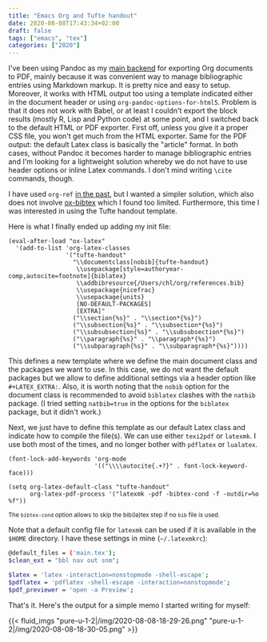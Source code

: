 ```yaml
---
title: "Emacs Org and Tufte handout"
date: 2020-08-08T17:43:34+02:00
draft: false
tags: ["emacs", "tex"]
categories: ["2020"]
---
```


I've been using Pandoc as my [main backend](/post/org-workflow/) for exporting Org documents to PDF, mainly because it was convenient way to manage bibliographic entries using Markdown markup. It is pretty nice and easy to setup. Moreover, it works with HTML output too using a template indicated either in the document header or using `org-pandoc-options-for-html5`. Problem is that it does not work with Babel, or at least I couldn't export the block results (mostly R, Lisp and Python code) at some point, and I switched back to the default HTML or PDF exporter. First off, unless you give it a proper CSS file, you won't get much from the HTML exporter. Same for the PDF output: the default Latex class is basically the "article" format. In both cases, without Pandoc it becomes harder to manage bibliographic entries and I'm looking for a lightweight solution whereby we do not have to use header options or inline Latex commands. I don't mind writing `\cite` commands, though.

I have used `org-ref` [in the past](/post/notes-taking-workflow/), but I wanted a simpler solution, which also does not involve [ox-bibtex](/post/org-and-bibtex/) which I found too limited. Furthermore, this time I was interested in using the Tufte handout template.

Here is what I finally ended up adding my init file:

```emacs-lisp
(eval-after-load "ox-latex"
  '(add-to-list 'org-latex-classes
                '("tufte-handout"
                  "\\documentclass[nobib]{tufte-handout}
                   \\usepackage[style=authoryear-comp,autocite=footnote]{biblatex}
                   \\addbibresource{/Users/chl/org/references.bib}
                   \\usepackage{nicefrac}
                   \\usepackage{units}
                   [NO-DEFAULT-PACKAGES]
                   [EXTRA]"
                  ("\\section{%s}" . "\\section*{%s}")
                  ("\\subsection{%s}" . "\\subsection*{%s}")
                  ("\\subsubsection{%s}" . "\\subsubsection*{%s}")
                  ("\\paragraph{%s}" . "\\paragraph*{%s}")
                  ("\\subparagraph{%s}" . "\\subparagraph*{%s}"))))
```

This defines a new template where we define the main document class and the packages we want to use. In this case, we do not want the default packages but we allow to define additional settings via a header option like `#+LATEX_EXTRA:`. Also, it is worth noting that the `nobib` option for the document class is recommended to avoid `biblatex` clashes with the `natbib` package. (I tried setting `natbib=true` in the options for the `biblatex` package, but it didn't work.)

Next, we just have to define this template as our default Latex class and indicate how to compile the file(s). We can use either `texi2pdf` or `latexmk`. I use both most of the times, and no longer bother with `pdflatex` or `lualatex`.

```emacs-lisp
(font-lock-add-keywords 'org-mode
                        '(("\\\\autocite{.+?}" . font-lock-keyword-face)))

(setq org-latex-default-class "tufte-handout"
      org-latex-pdf-process '("latexmk -pdf -bibtex-cond -f -outdir=%o %f"))
```

<small>The `bibtex-cond` option allows to skip the bib(la)tex step if no `bib` file is used.</small>

Note that a default config file for `latexmk` can be used if it is available in the `$HOME` directory. I have these settings in mine (`~/.latexmkrc`):

```bash
@default_files = ('main.tex');
$clean_ext = "bbl nav out snm";

$latex = 'latex -interaction=nonstopmode -shell-escape';
$pdflatex = 'pdflatex -shell-escape -interaction=nonstopmode';
$pdf_previewer = 'open -a Preview';
```

That's it. Here's the output for a simple memo I started writing for myself:

{{< fluid_imgs
"pure-u-1-2|/img/2020-08-08-18-29-26.png"
"pure-u-1-2|/img/2020-08-08-18-30-05.png" >}}
